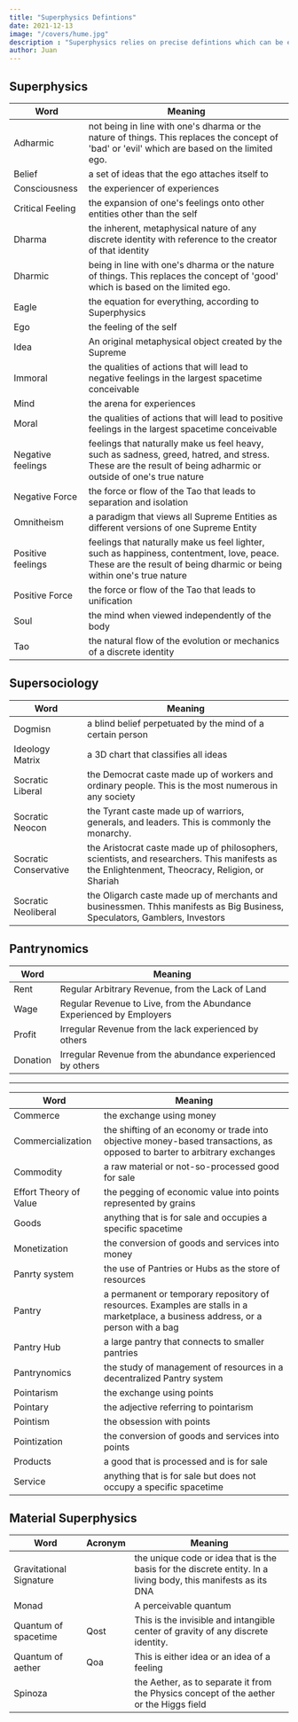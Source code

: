 ```yaml
---
title: "Superphysics Defintions"
date: 2021-12-13
image: "/covers/hume.jpg"
description : "Superphysics relies on precise defintions which can be eventually followed by future artificially-intelligent systems"
author: Juan
---
```




## Superphysics

Word | Meaning
--- | ---
Adharmic | not being in line with one's dharma or the nature of things. This replaces the concept of 'bad' or 'evil' which are based on the limited ego. 
Belief | a set of ideas that the ego attaches itself to
Consciousness | the experiencer of experiences 
Critical Feeling | the expansion of one's feelings onto other entities other than the self 
Dharma | the inherent, metaphysical nature of any discrete identity with reference to the creator of that identity 
Dharmic | being in line with one's dharma or the nature of things. This replaces the concept of 'good' which is based on the limited ego.
Eagle | the equation for everything, according to Superphysics
Ego | the feeling of the self 
Idea | An original metaphysical object created by the Supreme
Immoral | the qualities of actions that will lead to negative feelings in the largest spacetime conceivable
Mind | the arena for experiences
Moral | the qualities of actions that will lead to positive feelings in the largest spacetime conceivable
Negative feelings | feelings that naturally make us feel heavy, such as sadness, greed, hatred, and stress. These are the result of being adharmic or outside of one's true nature
Negative Force | the force or flow of the Tao that leads to separation and isolation
Omnitheism | a paradigm that views all Supreme Entities as different versions of one Supreme Entity 
Positive feelings | feelings that naturally make us feel lighter, such as happiness, contentment, love, peace. These are the result of being dharmic or being within one's true nature
Positive Force | the force or flow of the Tao that leads to unification
Soul | the mind when viewed independently of the body
Tao | the natural flow of the evolution or mechanics of a discrete identity


## Supersociology

Word | Meaning
--- | ---
Dogmisn | a blind belief perpetuated by the mind of a certain person
Ideology Matrix | a 3D chart that classifies all ideas
Socratic Liberal | the Democrat caste made up of workers and ordinary people. This is the most numerous in any society
Socratic Neocon | the Tyrant caste made up of warriors, generals, and leaders. This is commonly the monarchy. 
Socratic Conservative | the Aristocrat caste made up of philosophers, scientists, and researchers. This manifests as the Enlightenment, Theocracy, Religion, or Shariah</li>
Socratic Neoliberal | the Oligarch caste made up of merchants and businessmen. Thhis manifests as Big Business, Speculators, Gamblers, Investors


## Pantrynomics 

Word | Meaning
--- | ---
Rent | Regular Arbitrary Revenue, from the Lack of Land
Wage | Regular Revenue to Live, from the Abundance Experienced by Employers
Profit | Irregular Revenue from the lack experienced by others
Donation | Irregular Revenue from the abundance experienced by others 

---

Word | Meaning
--- | ---
Commerce | the exchange using money
Commercialization | the shifting of an economy or trade into objective money-based transactions, as opposed to barter to arbitrary exchanges
Commodity | a raw material or not-so-processed good for sale 
Effort Theory of Value | the pegging of economic value into points represented by grains
Goods | anything that is for sale and occupies a specific spacetime 
Monetization | the conversion of goods and services into money
Panrty system | the use of Pantries or Hubs as the store of resources
Pantry | a permanent or temporary repository of resources. Examples are stalls in a marketplace, a business address, or a person with a bag 
Pantry Hub | a large pantry that connects to smaller pantries
Pantrynomics | the study of management of resources in a decentralized Pantry system
Pointarism | the exchange using points
Pointary | the adjective referring to pointarism
Pointism | the obsession with points
Pointization | the conversion of goods and services into points 
Products | a good that is processed and is for sale
Service | anything that is for sale but does not occupy a specific spacetime 


## Material Superphysics

Word | Acronym | Meaning
--- | --- | ---
Gravitational Signature | | the unique code or idea that is the basis for the discrete entity. In a living body, this manifests as its DNA
Monad | | A perceivable quantum 
Quantum of spacetime | Qost | This is the invisible and intangible center of gravity of any discrete identity. 
Quantum of aether | Qoa | This is either idea or an idea of a feeling
Spinoza | | the Aether, as to separate it from the Physics concept of the aether or the Higgs field

